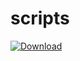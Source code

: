 # scripts

 [ ![Download](https://api.bintray.com/packages/bitman30/generic/test/images/download.svg) ](https://bintray.com/bitman30/generic/test/_latestVersion)
